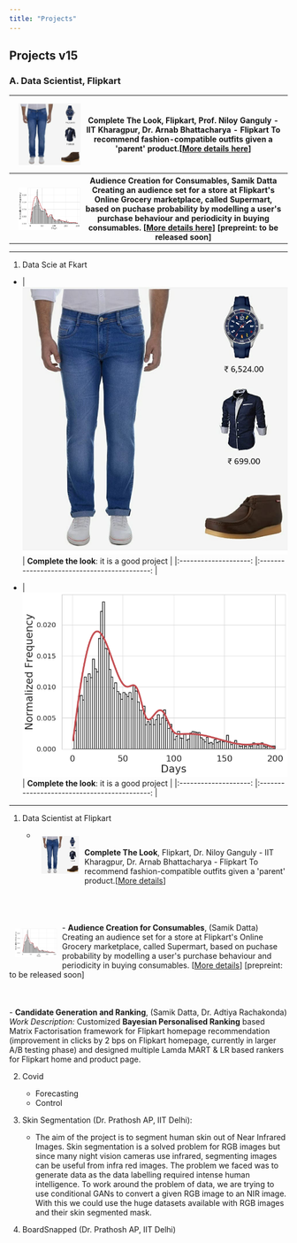 ```yaml
---
title: "Projects"
---
```


<head>
  <!-- Global site tag (gtag.js) - Google Analytics -->
<script async src="https://www.googletagmanager.com/gtag/js?id=G-2QHSF0Q5FG"></script>
<script>
  window.dataLayer = window.dataLayer || [];
  function gtag(){dataLayer.push(arguments);}
  gtag('js', new Date());

  gtag('config', 'G-2QHSF0Q5FG');
</script>
</head>




## Projects v15

### A. Data Scientist, Flipkart

<table style="width:100%">
  <tr>
    <th width="25%"><img align="left" style="padding:10px;" src="./ctl_example.jpeg" alt="CTL Example" width = "100%"></th>
    <th width="75%"><b>Complete The Look</b>, Flipkart, Prof. Niloy Ganguly - IIT Kharagpur, Dr. Arnab Bhattacharya - Flipkart
To recommend fashion-compatible outfits given a 'parent' product.[<a href="https://harshm121.github.io/Projects/CTL/">More details here</a>]</th> 
  </tr>
	
	
  <tr>
    <th width="25%"><img align="left" style="padding:10px;" src="./supermart.png" alt="supermart sugar example" width="100%"></th>
	<th width="75%"><b>Audience Creation for Consumables</b>, Samik Datta
Creating an audience set for a store at Flipkart's Online Grocery marketplace, called Supermart, based on puchase probability by modelling a user's purchase behaviour and periodicity in buying consumables. [<a href="https://harshm121.github.io/Projects/supermart/">More details here</a>] [prepreint: to be released soon]</th> 
  </tr>
  
</table>

</body>
</html>




---
1. Data Scie at Fkart
- | ![tp](ctl_example.jpeg) 	| **Complete the look**: it is a good project 	|
|:--------------------:	|:-------------------------------------------:	|

- | ![tp](supermart.png) 	| **Complete the look**: it is a good project 	|
|:--------------------:	|:-------------------------------------------:	|


---
1. Data Scientist at Flipkart

	- <img align="left" style="padding:10px;" src="./ctl_example.jpeg" alt="CTL Example" width="15%">
**Complete The Look**, Flipkart, Dr. Niloy Ganguly - IIT Kharagpur, Dr. Arnab Bhattacharya - Flipkart
To recommend fashion-compatible outfits given a 'parent' product.\[[More details](CTL.md)\]
<br>
<br>
<br>
<br>
<br>
	- <img align="left" style="padding:10px;" src="./supermart.png" alt="supermart sugar example" width="15%">
**Audience Creation for Consumables**,	(Samik Datta)
Creating an audience set for a store at Flipkart's Online Grocery marketplace, called Supermart, based on puchase probability by modelling a user's purchase behaviour and periodicity in buying consumables. \[[More details](supermart.md)\] \[prepreint: to be released soon\]
<br>
<br>
<br>
<br>
	- **Candidate Generation and Ranking**, (Samik Datta, Dr. Adtiya Rachakonda)
*Work Description:* Customized **Bayesian Personalised Ranking** based Matrix Factorisation framework for Flipkart homepage recommendation (improvement in clicks by 2 bps on Flipkart homepage, currently in larger A/B testing phase) and designed multiple Lamda MART & LR based rankers for Flipkart home and product page.

2. Covid 
	- Forecasting
	- Control

3. Skin Segmentation (Dr. Prathosh AP, IIT Delhi):
	- The aim of the project is to segment human skin out of Near Infrared Images. Skin segmentation is a solved problem for RGB images but since many night vision cameras use infrared, segmenting images can be useful from infra red images. The problem we faced was to generate data as the data labelling required intense human intelligence. 
	To work around the problem of data, we are trying to use conditional GANs to convert a given RGB image to an NIR image. With this we could use the huge datasets available with RGB images and their skin segmented mask.

4. BoardSnapped (Dr. Prathosh AP, IIT Delhi)


